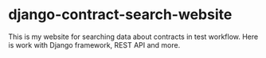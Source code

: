 # django-contract-search-website
This is my website for searching data about contracts in test workflow. Here is work with Django framework, REST API and more.
